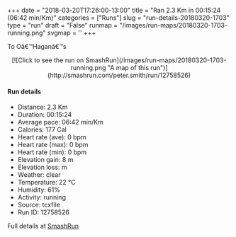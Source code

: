 +++
date = "2018-03-20T17:26:00-13:00"
title = "Ran 2.3 Km in 00:15:24 (06:42 min/Km)"
categories = ["Runs"]
slug = "run-details-20180320-1703"
type = "run"
draft = "False"
runmap = "/images/run-maps/20180320-1703-running.png"
svgmap = '<polyline points="49 100, 51 97, 52 95, 53 91, 54 89, 55 86, 56 84, 58 80, 57 79, 53 80, 50 79, 49 79, 48 77, 46 75, 44 71, 44 70, 45 68, 43 66, 43 62, 42 60, 42 58, 42 57, 41 56, 41 56, 44 51, 45 50, 49 47, 49 46, 49 45, 50 42, 52 41, 53 37, 53 36, 55 34, 56 31, 60 26, 59 25, 58 23, 53 20, 53 19, 53 19, 54 16, 54 16, 55 14, 56 13, 57 12, 56 11, 56 10, 56 9, 57 8, 57 7, 57 6, 57 4, 58 2, 59 0">'
+++

To Oâ€™Haganâ€™s 

<!--more-->

<center>
[![Click to see the run on SmashRun](/images/run-maps/20180320-1703-running.png "A map of this run")](http://smashrun.com/peter.smith/run/12758526)
</center>

#### Run details

* Distance: 2.3 Km
* Duration: 00:15:24
* Average pace: 06:42 min/Km
* Calories: 177 Cal
* Heart rate (ave): 0 bpm
* Heart rate (max): 0 bpm
* Heart rate (min): 0 bpm
* Elevation gain: 8 m
* Elevation loss:  m
* Weather: clear
* Temperature: 22 &deg;C
* Humidity: 61%
* Activity: running
* Source: tcxfile
* Run ID: 12758526

Full details at [SmashRun](http://smashrun.com/peter.smith/run/12758526)